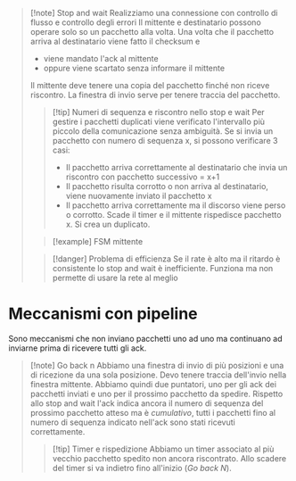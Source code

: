 >[!note] Stop and wait
>Realizziamo una connessione con controllo di flusso e controllo degli errori
>Il mittente e destinatario possono operare solo so un pacchetto alla volta. Una volta che il pacchetto arriva al destinatario viene fatto il checksum e 
>- viene mandato l'ack al mittente
>- oppure viene scartato senza informare il mittente
>
>Il mittente deve tenere una copia del pacchetto finché non riceve riscontro. La finestra di invio serve per tenere traccia del pacchetto.
>
>>[!tip] Numeri di sequenza e riscontro nello stop e wait
>>Per gestire i pacchetti duplicati viene verificato l'intervallo più piccolo della comunicazione senza ambiguità.
>>Se si invia un pacchetto con numero di sequenza x, si possono verificare 3 casi:
>>- Il pacchetto arriva correttamente al destinatario che invia un riscontro con pacchetto successivo = x+1
>>- Il pacchetto risulta corrotto o non arriva al destinatario, viene nuovamente inviato il pacchetto x
>>- Il pacchetto arriva correttamente ma il discorso viene perso o corrotto. Scade il timer e il mittente rispedisce pacchetto x. Si crea un duplicato.
>
>>[!example] FSM mittente
>
>
>>[!danger] Problema di efficienza
>>Se il rate è alto ma il ritardo è consistente lo stop and wait è inefficiente. Funziona ma non permette di usare la rete al meglio

# Meccanismi con pipeline
Sono meccanismi che non inviano pacchetti uno ad uno ma continuano ad inviarne prima di ricevere tutti gli ack.
>[!note] Go back n
>Abbiamo una finestra di invio di più posizioni e una di ricezione da una sola posizione.
>Devo tenere traccia dell'invio nella finestra mittente. Abbiamo quindi due puntatori, uno per gli ack dei pacchetti inviati e uno per il prossimo pacchetto da spedire.
>Rispetto allo stop and wait l'ack indica ancora il numero di sequenza del prossimo pacchetto atteso ma è *cumulativo*, tutti i pacchetti fino al numero di sequenza indicato nell'ack sono stati ricevuti correttamente.
>>[!tip] Timer e rispedizione
>>Abbiamo un timer associato al più vecchio pacchetto spedito non ancora riscontrato. Allo scadere del timer si va indietro fino all'inizio (*Go back N*).
>>



